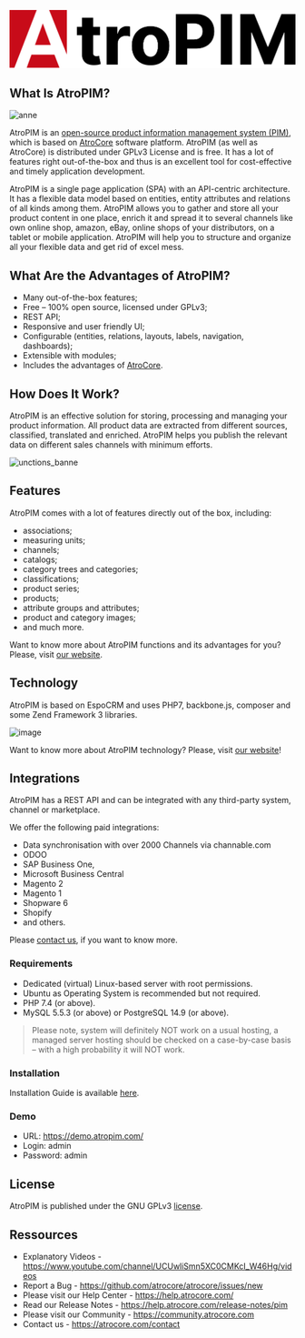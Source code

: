 ![Logo](_assets/atropim-logo.svg)

## What Is AtroPIM?

![anne](_assets/atropim-banner.png)

AtroPIM is an [open-source product information management system (PIM)](https://atropim.com), which is based on [AtroCore](https://github.com/atrocore/atrocore) software platform. AtroPIM (as well as AtroCore) is distributed under GPLv3 License and is free. It has a lot of features right out-of-the-box and thus is an excellent tool for cost-effective and timely application development.

AtroPIM is a single page application (SPA) with an API-centric architecture. It has a flexible data model based on entities, entity attributes and relations of all kinds among them. AtroPIM allows you to gather and store all your product content in one place, enrich it and spread it to several channels like own online shop, amazon, eBay, online shops of your distributors, on a tablet or mobile application. AtroPIM will help you to structure and organize all your flexible data and get rid of excel mess. 

## What Are the Advantages of AtroPIM?

- Many out-of-the-box features;
- Free – 100% open source, licensed under GPLv3;
- REST API;
- Responsive and user friendly UI;
- Configurable (entities, relations, layouts, labels, navigation, dashboards);
- Extensible with modules;
- Includes the advantages of [AtroCore](https://github.com/atrocore/atrocore).

## How Does It Work?

AtroPIM is an effective solution for storing, processing and managing your product information. All product data are extracted from different sources, classified, translated and enriched. AtroPIM helps you publish the relevant data on different sales channels with minimum efforts. 

![unctions_banne](_assets/how_it_works_scheme__en.png)

## Features

AtroPIM comes with a lot of features directly out of the box, including:

- associations;
- measuring units;
- channels;
- catalogs;
- category trees and categories;
- classifications;
- product series;
- products;
- attribute groups and attributes;
- product and category images;  
- and much more.

Want to know more about AtroPIM functions and its advantages for you? Please, visit [our website](http://atropim.com).

## Technology

AtroPIM is based on EspoCRM and uses PHP7, backbone.js, composer and some Zend Framework 3 libraries.

![image](https://github.com/atrocore/atropim/assets/33658481/d6fa31af-54fe-48a8-80bb-f8d05572b765)

Want to know more about AtroPIM technology? Please, visit [our website](http://atropim.com/technology)!

## Integrations

AtroPIM has a REST API and can be integrated with any third-party system, channel or marketplace. 

We offer the following paid integrations:

- Data synchronisation with over 2000 Channels via channable.com
- ODOO
- SAP Business One,
- Microsoft Business Central
- Magento 2
- Magento 1
- Shopware 6
- Shopify
- and others.

Please [contact us](https://atropim.com/contact), if you want to know more.


### Requirements

* Dedicated (virtual) Linux-based server with root permissions. 
* Ubuntu as Operating System is recommended but not required.
* PHP 7.4 (or above).
* MySQL 5.5.3 (or above) or PostgreSQL 14.9 (or above).

> Please note, system will definitely NOT work on a usual hosting, a managed server hosting should be checked on a case-by-case basis – with a high probability it will NOT work.

### Installation

Installation Guide is available [here](https://help.atrocore.com/installation-and-maintenance/installation).

### Demo
- URL: https://demo.atropim.com/
- Login: admin
- Password: admin
     
## License

AtroPIM is published under the GNU GPLv3 [license](LICENSE.txt).

## Ressources

- Explanatory Videos - https://www.youtube.com/channel/UCUwliSmn5XC0CMKcI_W46Hg/videos
- Report a Bug - https://github.com/atrocore/atrocore/issues/new
- Please visit our Help Center - https://help.atrocore.com/
- Read our Release Notes - https://help.atrocore.com/release-notes/pim
- Please visit our Community - https://community.atrocore.com
- Сontact us - https://atrocore.com/contact
